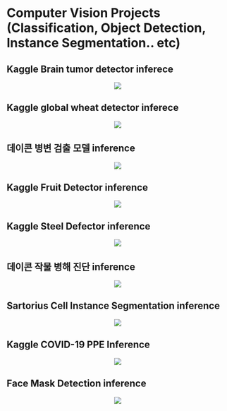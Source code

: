 # Computer Vision Projects (Classification, Object Detection, Instance Segmentation.. etc)

## Kaggle Brain tumor detector inferece
<p align="center">
<img src="https://user-images.githubusercontent.com/49896157/156169460-58d20ee0-de15-44e2-8089-99dff9a3e9ca.png">
</p>

## Kaggle global wheat detector inferece
<p align="center">
<img src="https://user-images.githubusercontent.com/49896157/159270297-69632217-23de-4f0f-8db7-ce790ff9b104.png">
</p>

## 데이콘 병변 검출 모델 inference
<p align="center">
<img src="https://user-images.githubusercontent.com/49896157/156169464-c166db07-1119-4d2e-a6d1-d04e405ec687.png">
</p>

## Kaggle Fruit Detector inference
<p align="center">
<img src="https://user-images.githubusercontent.com/49896157/156169467-beae635b-48ad-4192-8880-be7df57e3d97.PNG">
</p>

## Kaggle Steel Defector inference
<p align="center">
<img src="https://user-images.githubusercontent.com/49896157/156169470-58b230fb-68b5-414f-9e87-0b6b31ff46ac.png">
</p>

## 데이콘 작물 병해 진단 inference
<p align="center">
<img src="https://user-images.githubusercontent.com/49896157/157874024-1752e5e9-57a1-4f43-849c-67da78181c69.png">
</p>

## Sartorius Cell Instance Segmentation inference
<p align="center">
<img src="https://user-images.githubusercontent.com/49896157/158388764-a2dd9d99-ec23-456d-8a19-d15e6f803e3d.png">
</p>

## Kaggle COVID-19 PPE Inference
<p align="center">
<img src="https://user-images.githubusercontent.com/49896157/158389783-314f59a1-abc7-4f7f-a6da-5b02ba4db53b.png">
</p>

## Face Mask Detection inference
<p align="center">
<img src="https://user-images.githubusercontent.com/49896157/158389217-e8d4e142-fd24-4b7e-8132-1fb5545077d3.png">
</p>



